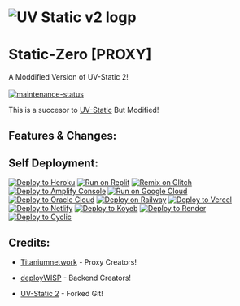 # ![UV Static v2 logp](https://github.com/2348hi/Static-Zero-PROXY/blob/main/active/Static-Zero.png)
# Static-Zero [PROXY]
A Moddified Version of UV-Static 2!
</br>
</br>
[![maintenance-status](https://img.shields.io/badge/maintenance-passively--maintained-yellowgreen.svg)](https://github.com/rhenryw/UV-Static-2.0/commits/main/)

This is a succesor to [UV-Static](https://github.com/rhenryw/UV-Static) But Modified!


Features & Changes:
---

## Self Deployment:

[![Deploy to Heroku](https://binbashbanana.github.io/deploy-buttons/buttons/remade/heroku.svg)](https://heroku.com/deploy/?template=https://github.com/rhenryw/UV-Static-2.0)
[![Run on Replit](https://binbashbanana.github.io/deploy-buttons/buttons/remade/replit.svg)](https://replit.com/github/rhenryw/UV-Static-2.0)
[![Remix on Glitch](https://binbashbanana.github.io/deploy-buttons/buttons/remade/glitch.svg)](https://glitch.com/edit/#!/import/github/rhenryw/UV-Static-2.0)
[![Deploy to Amplify Console](https://binbashbanana.github.io/deploy-buttons/buttons/remade/amplifyconsole.svg)](https://console.aws.amazon.com/amplify/home#/deploy?repo=https://github.com/rhenryw/UV-Static-2.0)
[![Run on Google Cloud](https://binbashbanana.github.io/deploy-buttons/buttons/remade/googlecloud.svg)](https://deploy.cloud.run/?git_repo=https://github.com/rhenryw/UV-Static-2.0)
[![Deploy to Oracle Cloud](https://binbashbanana.github.io/deploy-buttons/buttons/remade/oraclecloud.svg)](https://cloud.oracle.com/resourcemanager/stacks/create?zipUrl=https://github.com/rhenryw/UV-Static-2.0/archive/refs/heads/main.zip)
[![Deploy on Railway](https://binbashbanana.github.io/deploy-buttons/buttons/remade/railway.svg)](https://railway.app/new/template?template=https://github.com/rhenryw/UV-Static-2.0)
[![Deploy to Vercel](https://binbashbanana.github.io/deploy-buttons/buttons/remade/vercel.svg)](https://vercel.com/new/clone?repository-url=https://github.com/rhenryw/UV-Static-2.0)
[![Deploy to Netlify](https://binbashbanana.github.io/deploy-buttons/buttons/remade/netlify.svg)](https://app.netlify.com/start/deploy?repository=https://github.com/rhenryw/UV-Static-2.0)
[![Deploy to Koyeb](https://binbashbanana.github.io/deploy-buttons/buttons/remade/koyeb.svg)](https://app.koyeb.com/deploy?type=git&repository=github.com/rhenryw/UV-Static-2.0&branch=Main&name=UV-Static-2.0)
[![Deploy to Render](https://binbashbanana.github.io/deploy-buttons/buttons/remade/render.svg)](https://render.com/deploy?repo=https://github.com/rhenryw/UV-Static-2.0)
[![Deploy to Cyclic](https://binbashbanana.github.io/deploy-buttons/buttons/remade/cyclic.svg)](https://app.cyclic.sh/api/app/deploy/rhenryw/UV-Static-2.0)


Credits:
---
- [Titaniumnetwork](https://github.com/titaniumnetwork-dev/Ultraviolet) - Proxy Creators!

- [deployWISP](https://github.com/rhenryw/deployWisp) - Backend Creators!

- [UV-Static 2](https://github.com/rhenryw/UV-Static-2.0) - Forked Git!
